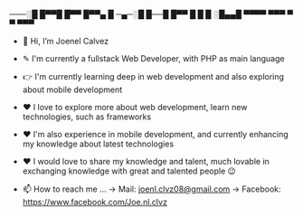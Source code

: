 
───░█ █▀▀█ █▀▀ █▀▀▄ █
─▄─░█ █──█ █▀▀ █  █ █
░█▄▄█ ▀▀▀▀ ▀▀▀ ▀  ▀ ▀▀▀

- 👋 Hi, I’m Joenel Calvez
- ✎  I'm currently a fullstack Web Developer, with PHP as main language
- 👉 I'm currently learning deep in web development and also exploring about mobile development
- ❤  I love to explore more about web development, learn new technologies, such as frameworks
- ❤  I'm also experience in mobile development, and currently enhancing my knowledge about latest technologies
- ❤  I would love to share my knowledge and talent, much lovable in exchanging knowledge with great and talented people 😉

- 📫 How to reach me ...
  → Mail: joenl.clvz08@gmail.com
  → Facebook: https://www.facebook.com/Joe.nl.clvz
